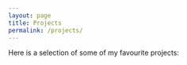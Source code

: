 ```yaml
---
layout: page
title: Projects
permalink: /projects/
---
```


Here is a selection of some of my favourite projects:
